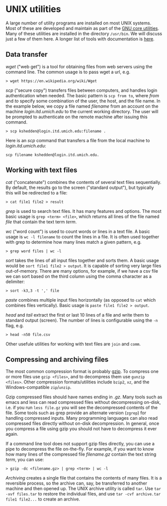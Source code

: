 UNIX utilities
==============

A large number of utility programs are installed on most UNIX systems.
Most of these are developed and maintain as part of the [GNU core
utilities](https://www.gnu.org/software/coreutils/coreutils.html).
Many of these utilities are installed in the directory `/usr/bin`.  We
will discuss just a few of them here.  A longer list of tools with
documentation is
[here](http://www.tldp.org/LDP/GNU-Linux-Tools-Summary/html/book1.htm).

Data transfer
-------------

*wget* ("web get") is a tool for obtaining files from web servers
 using the command line.  The common usage is to pass wget a url, e.g.

```
> wget https://en.wikipedia.org/wiki/Wget
```

*scp* ("secure copy") transfers files between computers, and handles
 login authentication when needed.  The basic pattern is `scp from
 to`, where *from* and *to* specify some combination of the user, the
 host, and the file name.  In the example below, we copy a file named
 *filename* from an account on the machine *login.itd.umich.edu* to
 the current working directory.  The user will be prompted to
 authenticate on the remote machine after issuing this command.

```
> scp kshedden@login.itd.umich.edu:filename .
```

Here is an *scp* command that transfers a file from the local machine
to *login.itd.umich.edu*:

```
scp filename kshedden@login.itd.umich.edu.
```

Working with text files
-----------------------

*cat* ("concatenate") combines the contents of several text files
 sequentially.  By default, the results go to the screen ("standard
 output"), but typically this will be redirected to a file:

```
> cat file1 file2 > result
```

*grep* is used to search text files.  It has many features and
 options.  The most basic usage is `grep <term> <file>`, which returns
 all lines of the file named *file* that contain the text term *term*.


*wc* ("word count") is used to count words or lines in a text file.  A
 basic usage is `wc -l filename` to count the lines in a file.  It is
 often used together with grep to determine how many lines match a
 given pattern, e.g.

```
> grep word files | wc -l
```

*sort* takes the lines of all input files together and sorts them.  A
basic usage would be `sort file1 file2 > output`.  It is capable of
sorting very large files out-of-memory.  There are many options, for
example, if we have a csv file we can sort based on the third column
using the comma character as a delimiter:

```
> sort -k3,3 -t ',' file
```

*paste* combines multiple input files horizontally (as opposed to
 `cat` which combines files vertically).  Basic usage is `paste file1
 file2 > output`.

*head* and *tail* extract the first or last 10 lines of a file and
 write them to standard output (screen).  The number of lines is
 configurable using the `-n` flag, e.g.

```
> head -n50 file.csv
```

Other usefule utilities for working with text files are `join` and `comm`.

Compressing and archiving files
-------------------------------

The most common compression format is probably
[gzip](https://en.wikipedia.org/wiki/Gzip).  To compress one or more
files use `gzip <files>`, and to decompress them use `gunzip <files>`.
Other compression formats/utilities include `bzip2`, `xz`, and the
Windows-compatible `zip`/`unzip`.

Gzip compressed files should have names ending in *.gz*.  Many tools
such as emacs and less can read compressed files without decompressing
on-disk, i.e. if you run `less file.gz` you will see the decompressed
contents of the file.  Some tools such as grep provide an alternate
version (`zgrep`) for handling compressed inputs.  Many programming
languages can also read compressed files directly without on-disk
decompression.  In general, once you compress a file using gzip you
should not have to decompress it ever again.

If a command line tool does not support gzip files directly, you can
use a pipe to decompress the file on-the-fly.  For example, if you
want to know how many lines of the compressed file *filename.gz*
contain the text string *term*, you can use:

```
> gzip -dc <filename.gz> | grep <term> | wc -l
```

*Archiving* creates a single file that contains the contents of many
 files.  It is a reversible process, so the archive can, say, be
 transferred to another machine and then opened up.  The UNIX archive
 utility is called `tar`.  Use `tar -xvf files.tar` to restore the
 individual files, and use `tar -cvf archive.tar file1 file2...` to
 create an archive.